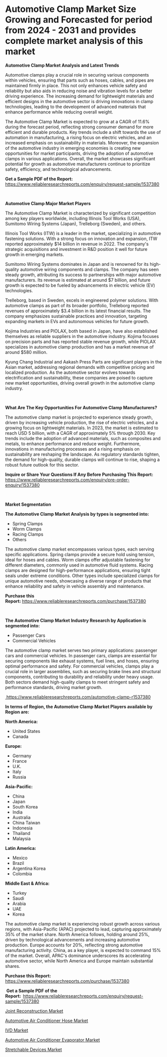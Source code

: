 <p><h1>Automotive Clamp Market Size Growing and Forecasted for period from 2024 - 2031 and provides complete market analysis of this market</h1></p><p><strong>Automotive Clamp Market Analysis and Latest Trends</strong></p>
<p><p>Automotive clamps play a crucial role in securing various components within vehicles, ensuring that parts such as hoses, cables, and pipes are maintained firmly in place. This not only enhances vehicle safety and reliability but also aids in reducing noise and vibration levels for a better driving experience. The increasing demand for lightweight materials and efficient designs in the automotive sector is driving innovations in clamp technologies, leading to the development of advanced materials that enhance performance while reducing overall weight.</p><p>The Automotive Clamp Market is expected to grow at a CAGR of 11.6% during the forecast period, reflecting strong consumer demand for more efficient and durable products. Key trends include a shift towards the use of automation in manufacturing, a rising focus on electric vehicles, and an increased emphasis on sustainability in materials. Moreover, the expansion of the automotive industry in emerging economies is creating new opportunities for market participants, driving the adoption of automotive clamps in various applications. Overall, the market showcases significant potential for growth as automotive manufacturers continue to prioritize safety, efficiency, and technological advancements.</p></p>
<p><strong>Get a Sample PDF of the Report:&nbsp;</strong> <a href="https://www.reliableresearchreports.com/enquiry/request-sample/1537380?utm_campaign=34&utm_medium=2&utm_source=Github&utm_content=ia&utm_term=02112024&utm_id=automotive-clamp">https://www.reliableresearchreports.com/enquiry/request-sample/1537380</a></p>
<p>&nbsp;</p>
<p><strong>Automotive Clamp Major Market Players</strong></p>
<p><p>The Automotive Clamp Market is characterized by significant competition among key players worldwide, including Illinois Tool Works (USA), Sumitomo Wiring Systems (Japan), Trelleborg (Sweden), and others. </p><p>Illinois Tool Works (ITW) is a leader in the market, specializing in automotive fastening solutions. With a strong focus on innovation and expansion, ITW reported approximately $14 billion in revenue in 2022. The company's strategic acquisitions and investment in R&D position it well for future growth in emerging markets.</p><p>Sumitomo Wiring Systems dominates in Japan and is renowned for its high-quality automotive wiring components and clamps. The company has seen steady growth, attributing its success to partnerships with major automotive manufacturers. Its revenue is estimated at around $7 billion, and future growth is expected to be fueled by advancements in electric vehicle (EV) technologies.</p><p>Trelleborg, based in Sweden, excels in engineered polymer solutions. With automotive clamps as part of its broader portfolio, Trelleborg reported revenues of approximately $3.4 billion in its latest financial results. The company emphasizes sustainable practices and innovation, targeting expanding markets in EVs and autonomous vehicles for future growth.</p><p>Kojima Industries and PIOLAX, both based in Japan, have also established themselves as reliable suppliers in the automotive industry. Kojima focuses on precision parts and has reported stable revenue growth, while PIOLAX specializes in automotive clamp production and has a market revenue of around $580 million.</p><p>Kyung Chang Industrial and Aakash Press Parts are significant players in the Asian market, addressing regional demands with competitive pricing and localized production. As the automotive sector evolves towards electrification and sustainability, these companies are poised to capture new market opportunities, driving overall growth in the automotive clamp industry.</p></p>
<p>&nbsp;</p>
<p><strong>What Are The Key Opportunities For Automotive Clamp Manufacturers?</strong></p>
<p><p>The automotive clamp market is projected to experience steady growth, driven by increasing vehicle production, the rise of electric vehicles, and a growing focus on lightweight materials. In 2023, the market is estimated to reach USD 5 billion, with a CAGR of approximately 5% through 2030. Key trends include the adoption of advanced materials, such as composites and metals, to enhance performance and reduce weight. Furthermore, innovations in manufacturing processes and a rising emphasis on sustainability are reshaping the landscape. As regulatory standards tighten, the demand for high-quality, durable clamps will continue to rise, shaping a robust future outlook for this sector.</p></p>
<p><strong>Inquire or Share Your Questions If Any Before Purchasing This Report:</strong> <a href="https://www.reliableresearchreports.com/enquiry/pre-order-enquiry/1537380?utm_campaign=34&utm_medium=2&utm_source=Github&utm_content=ia&utm_term=02112024&utm_id=automotive-clamp">https://www.reliableresearchreports.com/enquiry/pre-order-enquiry/1537380</a></p>
<p>&nbsp;</p>
<p><strong>Market Segmentation</strong></p>
<p><strong>The Automotive Clamp Market Analysis by types is segmented into:</strong></p>
<p><ul><li>Spring Clamps</li><li>Worm Clamps</li><li>Racing Clamps</li><li>Others</li></ul></p>
<p><p>The automotive clamp market encompasses various types, each serving specific applications. Spring clamps provide a secure hold using tension, ideal for hoses and cables. Worm clamps offer adjustable fastening for different diameters, commonly used in automotive fluid systems. Racing clamps are designed for high-performance applications, ensuring tight seals under extreme conditions. Other types include specialized clamps for unique automotive needs, showcasing a diverse range of products that enhance reliability and safety in vehicle assembly and maintenance.</p></p>
<p><strong>Purchase this Report:&nbsp;</strong><a href="https://www.reliableresearchreports.com/purchase/1537380?utm_campaign=34&utm_medium=2&utm_source=Github&utm_content=ia&utm_term=02112024&utm_id=automotive-clamp">https://www.reliableresearchreports.com/purchase/1537380</a></p>
<p>&nbsp;</p>
<p><strong>The Automotive Clamp Market Industry Research by Application is segmented into:</strong></p>
<p><ul><li>Passenger Cars</li><li>Commercial Vehicles</li></ul></p>
<p><p>The automotive clamp market serves two primary applications: passenger cars and commercial vehicles. In passenger cars, clamps are essential for securing components like exhaust systems, fuel lines, and hoses, ensuring optimal performance and safety. For commercial vehicles, clamps play a crucial role in larger assemblies, such as securing brake lines and structural components, contributing to durability and reliability under heavy usage. Both sectors demand high-quality clamps to meet stringent safety and performance standards, driving market growth.</p></p>
<p><a href="https://www.reliableresearchreports.com/automotive-clamp-r1537380?utm_campaign=34&utm_medium=2&utm_source=Github&utm_content=ia&utm_term=02112024&utm_id=automotive-clamp">&nbsp;https://www.reliableresearchreports.com/automotive-clamp-r1537380</a></p>
<p><strong>In terms of Region, the Automotive Clamp Market Players available by Region are:</strong></p>
<p>
    <p> <strong> North America: </strong>
        <ul>
            <li>United States</li>
            <li>Canada</li>
        </ul>
        </p> 
    <p> <strong> Europe: </strong>
        <ul>
            <li>Germany</li>
            <li>France</li>
            <li>U.K.</li>
            <li>Italy</li>
            <li>Russia</li>
        </ul>
        </p> 
    <p> <strong> Asia-Pacific: </strong>
        <ul>
            <li>China</li>
            <li>Japan</li>
            <li>South Korea</li>
            <li>India</li>
            <li>Australia</li>
            <li>China Taiwan</li>
            <li>Indonesia</li>
            <li>Thailand</li>
            <li>Malaysia</li>
        </ul>
        </p> 
    <p> <strong> Latin America: </strong>
        <ul>
            <li>Mexico</li>
            <li>Brazil</li>
            <li>Argentina Korea</li>
            <li>Colombia</li>
        </ul>
        </p> 
    <p> <strong> Middle East & Africa: </strong>
        <ul>
            <li>Turkey</li>
            <li>Saudi</li>
            <li>Arabia</li>
            <li>UAE</li>
            <li>Korea</li>
        </ul>
    </p>
    </p>
<p><p>The automotive clamp market is experiencing robust growth across various regions, with Asia-Pacific (APAC) projected to lead, capturing approximately 35% of the market share. North America follows, holding around 25%, driven by technological advancements and increasing automotive production. Europe accounts for 20%, reflecting strong automotive manufacturing activity. China, as a key player, is expected to command 15% of the market. Overall, APAC's dominance underscores its accelerating automotive sector, while North America and Europe maintain substantial shares.</p></p>
<p><strong>Purchase this Report: </strong><a href="https://www.reliableresearchreports.com/purchase/1537380?utm_campaign=34&utm_medium=2&utm_source=Github&utm_content=ia&utm_term=02112024&utm_id=automotive-clamp">https://www.reliableresearchreports.com/purchase/1537380</a></p>
<p>&nbsp;<strong>Get a Sample PDF of the Report:&nbsp;&nbsp;</strong><a href="https://www.reliableresearchreports.com/enquiry/request-sample/1537380?utm_campaign=34&utm_medium=2&utm_source=Github&utm_content=ia&utm_term=02112024&utm_id=automotive-clamp">https://www.reliableresearchreports.com/enquiry/request-sample/1537380</a></p>
<p><strong></strong></p>
<p><p><a href="https://issuu.com/reportprime-2/docs/joint-reconstruction-market-size-20_f525df8d9be315?utm_campaign=34&utm_medium=2&utm_source=Github&utm_content=ia&utm_term=02112024&utm_id=automotive-clamp">Joint Reconstruction Market</a></p><p><a href="https://github.com/fannklhimesu/Market-Research-Report-List-1/blob/main/automotive-air-conditioner-hose-market.md?utm_campaign=34&utm_medium=2&utm_source=Github&utm_content=ia&utm_term=02112024&utm_id=automotive-clamp">Automotive Air Conditioner Hose Market</a></p><p><a href="https://issuu.com/reportprime-2/docs/ivd-market-size-2030.pptx_2b08dcc6deed40?utm_campaign=34&utm_medium=2&utm_source=Github&utm_content=ia&utm_term=02112024&utm_id=automotive-clamp">IVD Market</a></p><p><a href="https://github.com/Alanbrewer218/Market-Research-Report-List-1/blob/main/automotive-air-conditioner-evaporator-market.md?utm_campaign=34&utm_medium=2&utm_source=Github&utm_content=ia&utm_term=02112024&utm_id=automotive-clamp">Automotive Air Conditioner Evaporator Market</a></p><p><a href="https://www.linkedin.com/pulse/market-leaders-laggards-global-stretchable-devices-trends-forecast-qz8xc?utm_campaign=34&utm_medium=2&utm_source=Github&utm_content=ia&utm_term=02112024&utm_id=automotive-clamp">Stretchable Devices Market</a></p></p>
